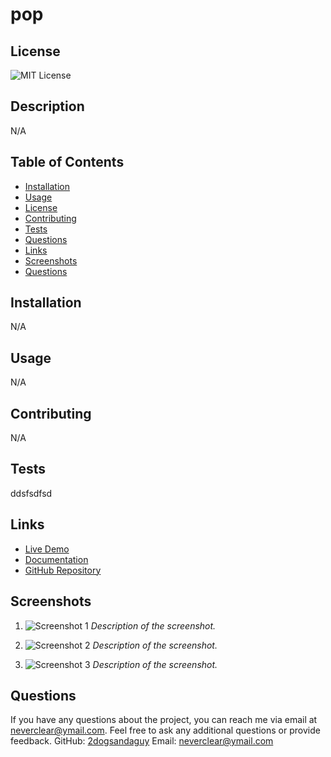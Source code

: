 
# pop


  ## License
  ![MIT License](https://img.shields.io/badge/license-MIT-brightgreen)
  
  
    

## Description
N/A

## Table of Contents
- [Installation](#installation)
- [Usage](#usage)
- [License](#license)
- [Contributing](#contributing)
- [Tests](#tests)
- [Questions](#questions)
- [Links](#links)
- [Screenshots](#screenshots)
- [Questions](#questions)

## Installation
N/A

## Usage
N/A

## Contributing
N/A

## Tests
ddsfsdfsd

## Links   <!-- Add Links section -->
- [Live Demo](https://your-project-demo.com)
- [Documentation](https://your-project-documentation.com)
- [GitHub Repository](https://github.com/your-username/your-project)

## Screenshots

1. ![Screenshot 1](screenshots/screenshot1.png)
   _Description of the screenshot._

2. ![Screenshot 2](screenshots/screenshot2.png)
   _Description of the screenshot._

3. ![Screenshot 3](screenshots/screenshot3.png)
   _Description of the screenshot._

## Questions
If you have any questions about the project, you can reach me via email at [neverclear@ymail.com](mailto:neverclear@ymail.com). Feel free to ask any additional questions or provide feedback.
GitHub: [2dogsandaguy](https://github.com/2dogsandaguy)
Email: [neverclear@ymail.com](mailto:neverclear@ymail.com)
  